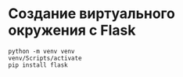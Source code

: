 # Создание виртуального окружения с Flask
``` 
python -m venv venv
venv/Scripts/activate
pip install flask
```